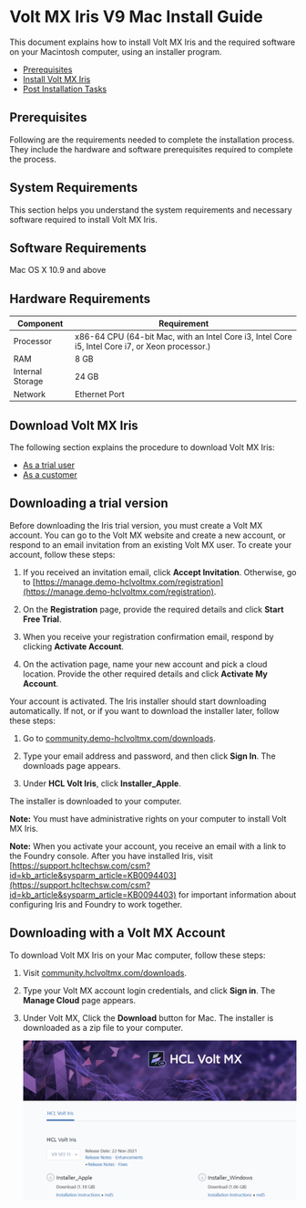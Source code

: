 

Volt MX Iris V9 Mac Install Guide
===================================


<!-- 
<ul>
  <li><a href="#pr">Prerequisites</a></li>
  <li><a href="#sr">System Requirements</a></li>  
  <li><a href="#di">Download Volt MX Iris</a></li>  
  <li><a href="Installing VoltMX Iris.html#installing">Install Volt MX Iris</a></li>  
  <li><a href="Installing VoltMX Iris.html#configuring-volt-mx-iris-to-use-a-proxy-server">Configuring Volt MX Iris to use a Proxy server</a></li>
  <ul>
    <li><a href="Installing VoltMX Iris.html#basic-proxy">Basic Proxy</a></li>    
    <li><a href="Installing VoltMX Iris.html#ntlm-proxy">NTLM Proxy</a></li>    
    <li><a href="Installing VoltMX Iris.html#custom-ntlm-proxy">Custom NTLM Proxy</a></li>    
    <li><a href="Installing VoltMX Iris.html#white-list-essential-domains">White-list Essential Domains</a></li>
  </ul>  
  <li><a href="Launching VoltMX Iris.html#post-installation-tasks">Post Installation Tasks</a></li>  
  <li><a href="Launching VoltMX Iris.html#launching">Launching Volt MX Iris</a></li>  
  <li><a href="Upgrade.html">Update Volt MX Iris</a></li>  
  <li><a href="StudioInstallation_FAQs.html#appendix-frequently-asked-questions-faqs">FAQs</a></li>
</ul> -->





<!-- <a href=#pr>Prerequisites</a>


- [System Requirements](#sr)
- [Download Volt MX Iris](#di) 
- [Install Volt MX Iris](Installing VoltMX Iris.md#installing)
  - [Configuring Volt MX Iris to use a Proxy server](Installing VoltMX Iris.md#configuring-to-use-a-proxy-server)
    - [Basic Proxy](Installing VoltMX Iris.md#basic-proxy)
    - [NTLM Proxy](Installing VoltMX Iris.md#ntlm-proxy)
    - [Custom NTLM Proxy](Installing VoltMX Iris.md#custom-ntlm-proxy)
    - [White-list Essential Domains](Installing VoltMX Iris.md#white-list-essential-domains)
- [Post Installation Tasks](Launching VoltMX Iris.md#post-installation-tasks)
  - [Launching Volt MX Iris](Launching VoltMX Iris.md#launching)
- [Update Volt MX Iris](Upgrade.md)
- [FAQs](StudioInstallation_FAQs.md#appendix-frequently-asked-questions-faqs) -->


<!-- # Volt MX Iris V9 Mac Install Guide -->



This document explains how to install Volt MX Iris and the required software on your Macintosh computer, using an installer program.

<ul>
<li>
    <a href="pr">Prerequisites</a>
  </li>
  <li>
    <a href="Installing%20VoltMX%20Iris.html#installing">Install Volt MX Iris</a>
  </li>
  <li>
    <a href="Launching%20VoltMX%20Iris.html#post-installation-tasks">Post Installation Tasks</a>
  </li>
</ul>

<h2 id="pr">Prerequisites</h2>

Following are the requirements needed to complete the installation process. They include the hardware and software prerequisites required to complete the process.

<h2 id="sr">System Requirements</h2>

This section helps you understand the system requirements and necessary software required to install Volt MX Iris.

<h2 id="sor">Software Requirements</h2>

<!-- ### Software Requirements -->

Mac OS X 10.9 and above

<h2 id="hr">Hardware Requirements</h2>  


| Component        | Requirement                                                                                      |
| ---------------- | ------------------------------------------------------------------------------------------------ |
| Processor        | x86-64 CPU (64-bit Mac, with an Intel Core i3, Intel Core i5, Intel Core i7, or Xeon processor.) |
| RAM              | 8 GB                                                                                             |
| Internal Storage | 24 GB                                                                                            |
| Network          | Ethernet Port                                                                                    |

<h2 id="di">Download Volt MX Iris</h2>

The following section explains the procedure to download Volt MX Iris:

- [As a trial user](#downloading-a-trial-version)
- [As a customer](#downloading-with-a-volt-mx-account)


<h2 id="dr">Downloading a trial version</h2>


Before downloading the Iris trial version, you must create a Volt MX account. You can go to the Volt MX website and create a new account, or respond to an email invitation from an existing Volt MX user. To create your account, follow these steps:

1. If you received an invitation email, click **Accept Invitation**. Otherwise, go to [https://manage.demo-hclvoltmx.com/registration](https://manage.demo-hclvoltmx.com/registration).

2. On the **Registration** page, provide the required details and click **Start Free Trial**.

3. When you receive your registration confirmation email, respond by clicking **Activate Account**.

4. On the activation page, name your new account and pick a cloud location. Provide the other required details and click **Activate My Account**.

Your account is activated. The Iris installer should start downloading automatically. If not, or if you want to download the installer later, follow these steps:

1. Go to [community.demo-hclvoltmx.com/downloads](http://community.demo-hclvoltmx.com/downloads).

2. Type your email address and password, and then click **Sign In**. The downloads page appears.

3. Under **HCL Volt Iris**, click **Installer_Apple**.

The installer is downloaded to your computer.

**Note:** You must have administrative rights on your computer to install Volt MX Iris.

**Note:** When you activate your account, you receive an email with a link to the Foundry console. After you have installed Iris, visit [https://support.hcltechsw.com/csm?id=kb_article&sysparm_article=KB0094403](https://support.hcltechsw.com/csm?id=kb_article&sysparm_article=KB0094403) for important information about configuring Iris and Foundry to work together.


<h2 id="dv">Downloading with a Volt MX Account</h2>

To download Volt MX Iris on your Mac computer, follow these steps:

1. Visit [community.hclvoltmx.com/downloads](http://community.hclvoltmx.com/downloads).
2. Type your Volt MX account login credentials, and click **Sign in**. The **Manage Cloud** page appears.
3. Under Volt MX, Click the **Download** button for Mac. The installer is downloaded as a zip file to your computer.

   [![](Resources/Images/download_site.png)](Resources/Images/download_site.png)

<!-- - [Prerequisites](#pr)
  - [System Requirements](#sr)
  - [Download Volt MX Iris](#di)
- [Install Volt MX Iris](Installing VoltMX Iris.md#installing)
  - [Configuring Volt MX Iris to use a Proxy server](Installing VoltMX Iris.md#configuring-to-use-a-proxy-server)
    - [Basic Proxy](Installing VoltMX Iris.md#basic-proxy)
    - [NTLM Proxy](Installing VoltMX Iris.md#ntlm-proxy)
    - [Custom NTLM Proxy](Installing VoltMX Iris.md#custom-ntlm-proxy)
    - [White-list Essential Domains](Installing VoltMX Iris.md#white-list-essential-domains)
- [Post Installation Tasks](Launching VoltMX Iris.md#post-installation-tasks)
  - [Launching Volt MX Iris](Launching VoltMX Iris.md#launching)
- [Update Volt MX Iris](Upgrade.md)
- [FAQs](StudioInstallation_FAQs.md#appendix-frequently-asked-questions-faqs) -->



<!-- 
<ul>
  <li><a href="#pr">Prerequisites</a></li>
  <li><a href="#sr">System Requirements</a></li>  
  <li><a href="#di">Download Volt MX Iris</a></li>  
  <li><a href="Installing VoltMX Iris.html#installing">Install Volt MX Iris</a></li>  
  <li><a href="Installing VoltMX Iris.html#configuring-volt-mx-iris-to-use-a-proxy-server">Configuring Volt MX Iris to use a Proxy server</a></li>
  <ul>
    <li><a href="Installing VoltMX Iris.html#basic-proxy">Basic Proxy</a></li>    
    <li><a href="Installing VoltMX Iris.html#ntlm-proxy">NTLM Proxy</a></li>    
    <li><a href="Installing VoltMX Iris.html#custom-ntlm-proxy">Custom NTLM Proxy</a></li>    
    <li><a href="Installing VoltMX Iris.html#white-list-essential-domains">White-list Essential Domains</a></li>
  </ul>  
  <li><a href="Launching VoltMX Iris.html#post-installation-tasks">Post Installation Tasks</a></li>  
  <li><a href="Launching VoltMX Iris.html#launching">Launching Volt MX Iris</a></li>  
  <li><a href="Upgrade.html">Update Volt MX Iris</a></li>  
  <li><a href="StudioInstallation_FAQs.html#appendix-frequently-asked-questions-faqs">FAQs</a></li>
</ul> -->
